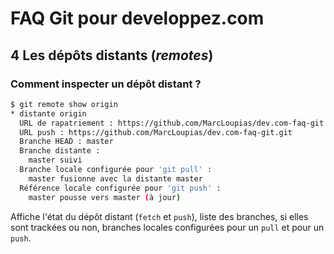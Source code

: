 # FAQ Git pour developpez.com

## 4 Les dépôts distants (*remotes*)

### Comment inspecter un dépôt distant ?

```bash
$ git remote show origin
* distante origin
  URL de rapatriement : https://github.com/MarcLoupias/dev.com-faq-git.git
  URL push : https://github.com/MarcLoupias/dev.com-faq-git.git
  Branche HEAD : master
  Branche distante :
    master suivi
  Branche locale configurée pour 'git pull' :
    master fusionne avec la distante master
  Référence locale configurée pour 'git push' :
    master pousse vers master (à jour)
```

Affiche l'état du dépôt distant (`fetch` et `push`), liste des branches, si elles sont trackées ou non, branches locales configurées pour un `pull` et pour un `push`.
